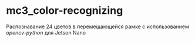 # mc3_color-recognizing

Распознавание 24 цветов в перемещающейся рамке с использованием *opencv-python* для Jetson Nano
